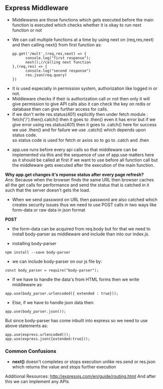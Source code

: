 ## Express Middleware

- Middlewares are those functions which gets executed before the main function is executed which checks whether it is okay to run next function or not

*  We can call multiple functions at a time by using next on (req,res,next) and then calling next() from first function as:
      ```
      pp.get('/mult',(req,res,next) => {
            console.log("first response");
            next();//calling next function
      },(req,res) => {
            console.log("second response")
            res.json(req.query)
      })
      ```
- It is used especially in permission system, authorization like logged in or not.
- Middleware checks if their is authorization call or not then only it will give permission to give API calls also it can check the key on redis or database then can give further access for calls.
- if we don't write res.status(401) explicitly then under fetch module :
      fetch('/').then().catch() then it goes to .then() even it has error but if we give error using res.status(401) then it goes to .catch() here for success we use .then() and for failure we use .catch() which depends upon status code.<br>so status code is used for fetch or axios so to go to .catch and .then
* app.use runs before every api calls so that middleware can be implemented via this and the sequence of use of app.use matters here as it should be called at first if we want to use before all function call but the middleware gets executed after the execution of the main function.

**Why app.get changes it's reponse status after every page refresh?**<br>
*Ans*: Because when the browser finds the same URL then browser caches all the get calls for performance and send the status that is catched in it such that the server doesn't gets the load. 

*  When we send password on URL then password are also catched which creates security issues thus we need to use POST calls in two ways like form-data or raw data in json format

**POST**
* the form-data can be acquired from req.body but for that we need to install body-parser as middleware and include than into our index.js.

* installing body-parser
```
npm install --save body-parser
```
* we can include body-parser on our js file by:
```
const body_parser = require("body-parser");
```
* If we have to handle the data's from HTML forms then we write middleware as:
```
app.use(body_parser.urlencoded({ extended : true}));
```
* Else, if we have to handle json data then:
```
app.use(body_parser.json());
```
But since body-parser has come inbuilt into express so we need to use above statements as:
```
app.use(express.urlencoded());
app.use(express.json({extended:true}));
```


### Common Confusions
* **next()** doesn't completes or stops execution unlike res.send or res.json  which returns the value and stops further execution

Additional Resources:
http://expressjs.com/en/guide/routing.html
And after this we can implement any APIs